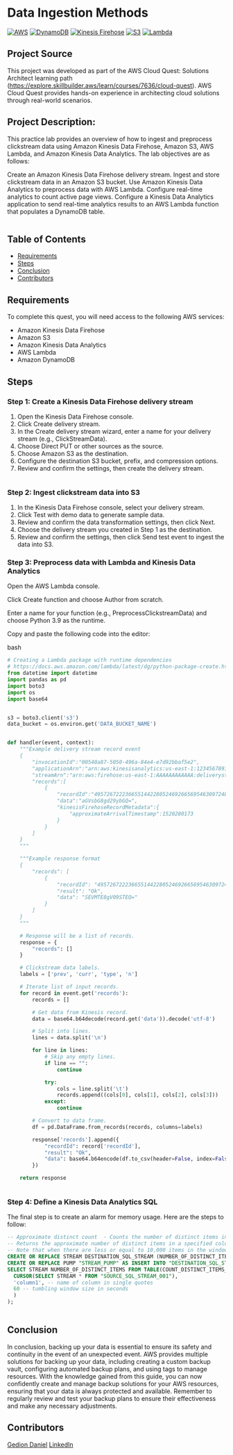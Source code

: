 # Data Ingestion Methods

[![AWS](https://img.shields.io/badge/AWS-100000?style=flat&logo=amazon&logoColor=FFFFFF&labelColor=5C5C5C&color=FF7300)](https://docs.aws.amazon.com/quicksight/latest/user/signing-up.html)
[![DynamoDB](https://img.shields.io/badge/DynamoDB-4053D6?style=flat&logo=amazonaws&logoColor=white&labelColor=232F3E&color=4053D6)](https://aws.amazon.com/dynamodb/)
[![Kinesis Firehose](https://img.shields.io/badge/Kinesis_Firehose-FFA500?style=flat&logo=amazonaws&logoColor=white&labelColor=232F3E&color=FFA500)](https://aws.amazon.com/kinesis/firehose/)
[![S3](https://img.shields.io/badge/S3-569A31?style=flat&logo=amazonaws&logoColor=white&labelColor=232F3E&color=569A31)](https://aws.amazon.com/s3/)
[![Lambda](https://img.shields.io/badge/Lambda-FDDB33?style=flat&logo=amazonaws&logoColor=white&labelColor=232F3E&color=FDDB33)](https://aws.amazon.com/lambda/)
## Project Source
This project was developed as part of the AWS Cloud Quest: Solutions Architect learning path (https://explore.skillbuilder.aws/learn/courses/7636/cloud-quest). AWS Cloud Quest provides hands-on experience in architecting cloud solutions through real-world scenarios.

## Project Description:

This practice lab provides an overview of how to ingest and preprocess clickstream data using Amazon Kinesis Data Firehose, Amazon S3, AWS Lambda, and Amazon Kinesis Data Analytics. The lab objectives are as follows:

Create an Amazon Kinesis Data Firehose delivery stream.
Ingest and store clickstream data in an Amazon S3 bucket.
Use Amazon Kinesis Data Analytics to preprocess data with AWS Lambda.
Configure real-time analytics to count active page views.
Configure a Kinesis Data Analytics application to send real-time analytics results to an AWS Lambda function that populates a DynamoDB table.

<p align="center">
  <img src="../Images/project-9-architecture-diagram.jpeg" alt="" style="display: block; margin: auto;" />
</p>

## Table of Contents

- [Requirements](#requirements)
- [Steps](#Steps)
- [Conclusion](#conclusion)
- [Contributors](#contributors)

## Requirements

To complete this quest, you will need access to the following AWS services:

- Amazon Kinesis Data Firehose
- Amazon S3
- Amazon Kinesis Data Analytics
- AWS Lambda
- Amazon DynamoDB

## Steps

### Step 1: Create a Kinesis Data Firehose delivery stream

1. Open the Kinesis Data Firehose console.
2. Click Create delivery stream.
3. In the Create delivery stream wizard, enter a name for your delivery stream (e.g., ClickStreamData).
4. Choose Direct PUT or other sources as the source.
5. Choose Amazon S3 as the destination.
6. Configure the destination S3 bucket, prefix, and compression options.
7. Review and confirm the settings, then create the delivery stream.

<p align="center">
  <img src="./img/2.png" alt="" style="display: block; margin: auto;" />
</p>

### Step 2: Ingest clickstream data into S3

1. In the Kinesis Data Firehose console, select your delivery stream.
1. Click Test with demo data to generate sample data.
1. Review and confirm the data transformation settings, then click Next.
1. Choose the delivery stream you created in Step 1 as the destination.
1. Review and confirm the settings, then click Send test event to ingest the data into S3.

### Step 3: Preprocess data with Lambda and Kinesis Data Analytics

Open the AWS Lambda console.

Click Create function and choose Author from scratch.

Enter a name for your function (e.g., PreprocessClickstreamData) and choose Python 3.9 as the runtime.

Copy and paste the following code into the editor:

bash

```python
# Creating a Lambda package with runtime dependencies
# https://docs.aws.amazon.com/lambda/latest/dg/python-package-create.html#python-package-create-with-dependency
from datetime import datetime
import pandas as pd
import boto3
import os
import base64


s3 = boto3.client('s3')
data_bucket = os.environ.get('DATA_BUCKET_NAME')


def handler(event, context):
    """Example delivery stream record event
    {
        "invocationId":"00540a87-5050-496a-84e4-e7d92bbaf5e2",
        "applicationArn":"arn:aws:kinesisanalytics:us-east-1:12345678911:application/lambda-test",
        "streamArn":"arn:aws:firehose:us-east-1:AAAAAAAAAAAA:deliverystream/lambda-test",
        "records":[
            {
                "recordId":"49572672223665514422805246926656954630972486059535892482",
                "data":"aGVsbG8gd29ybGQ=",
                "kinesisFirehoseRecordMetadata":{
                    "approximateArrivalTimestamp":1520280173
                }
            }
        ]
    }
    """

    """Example response format
    {
        "records": [
            {
                "recordId": "49572672223665514422805246926656954630972486059535892482",
                "result": "Ok",
                "data": "SEVMTE8gV09STEQ="
            }
        ]
    }
    """

    # Response will be a list of records.
    response = {
        "records": []
    }

    # Clickstream data labels.
    labels = ['prev', 'curr', 'type', 'n']

    # Iterate list of input records.
    for record in event.get('records'):
        records = []

        # Get data from Kinesis record.
        data = base64.b64decode(record.get('data')).decode('utf-8')

        # Split into lines.
        lines = data.split('\n')

        for line in lines:
            # Skip any empty lines.
            if line == "":
                continue

            try:
                cols = line.split('\t')
                records.append((cols[0], cols[1], cols[2], cols[3]))
            except:
                continue

        # Convert to data frame.
        df = pd.DataFrame.from_records(records, columns=labels)

        response['records'].append({
            "recordId": record['recordId'],
            "result": "Ok",
            "data": base64.b64encode(df.to_csv(header=False, index=False).encode('utf-8'))
        })

    return response

```

<p align="center">
  <img src="./img/3.png" alt="" style="display: block; margin: auto;" />
</p>

### Step 4: Define a Kinesis Data Analytics SQL

The final step is to create an alarm for memory usage. Here are the steps to follow:


```SQL
-- Approximate distinct count  - Counts the number of distinct items in a stream using HyperLogLog.
-- Returns the approximate number of distinct items in a specified column over a tumbling window.
-- Note that when there are less or equal to 10,000 items in the window, the function returns exact count.
CREATE OR REPLACE STREAM DESTINATION_SQL_STREAM (NUMBER_OF_DISTINCT_ITEMS BIGINT);
CREATE OR REPLACE PUMP "STREAM_PUMP" AS INSERT INTO "DESTINATION_SQL_STREAM"
SELECT STREAM NUMBER_OF_DISTINCT_ITEMS FROM TABLE(COUNT_DISTINCT_ITEMS_TUMBLING(
  CURSOR(SELECT STREAM * FROM "SOURCE_SQL_STREAM_001"),
  'column1', -- name of column in single quotes
  60 -- tumbling window size in seconds
  )
);
  
  ```

## Conclusion

In conclusion, backing up your data is essential to ensure its safety and continuity in the event of an unexpected event. AWS provides multiple solutions for backing up your data, including creating a custom backup vault, configuring automated backup plans, and using tags to manage resources. With the knowledge gained from this guide, you can now confidently create and manage backup solutions for your AWS resources, ensuring that your data is always protected and available. Remember to regularly review and test your backup plans to ensure their effectiveness and make any necessary adjustments.

## Contributors

[Gedion Daniel](https://gediondaniel.dev/)
[LinkedIn](https://www.linkedin.com/in/gedion-daniel-760ba6280/)
